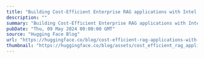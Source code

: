 ```yaml
---
title: "Building Cost-Efficient Enterprise RAG applications with Intel Gaudi 2 and Intel Xeon"
description: ""
summary: "Building Cost-Efficient Enterprise RAG applications with Intel Gaudi 2 and Intel Xeon Retrieval-augm..."
pubDate: "Thu, 09 May 2024 00:00:00 GMT"
source: "Hugging Face Blog"
url: "https://huggingface.co/blog/cost-efficient-rag-applications-with-intel"
thumbnail: "https://huggingface.co/blog/assets/cost_efficient_rag_applications_with_intel/main.jpg"
---
```


